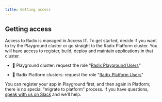 ```yaml
---
title: Getting access
---
```


## Getting access

Access to Radix is managed in Access IT. To get started, decide if you want to try the Playground cluster or go straight to the Radix Platform cluster. You will have access to register, build, deploy and maintain applications in that cluster.

- :circus_tent: Playground cluster: request the role "[Radix Playground Users](https://accessit.equinor.com/Search/Search?term=Radix+Playground+Users+%28OMNIA+RADIX%29)"

- :100: Radix Platform clusters: request the role "[Radix Platform Users](https://accessit.equinor.com/Search/Search?term=Radix+Platform+Users+%28OMNIA+RADIX%29)"

You can register your app in Playground first, and then again in Platform; there is no special "migrate to platform" process. If you have questions, [speak with us on Slack](https://equinor.slack.com/messages/CBKM6N2JY) and we'll help.
